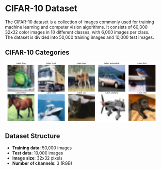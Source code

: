 # CIFAR-10 Dataset
The CIFAR-10 dataset is a collection of images commonly used for training machine learning and computer vision algorithms. It consists of 60,000 32x32 color images in 10 different classes, with 6,000 images per class. The dataset is divided into 50,000 training images and 10,000 test images.

## CIFAR-10 Categories
![CIFAR Categories](images/cifar-10-labels.png)

## Dataset Structure
- **Training data**: 50,000 images
- **Test data**: 10,000 images
- **Image size**: 32x32 pixels
- **Number of channels**: 3 (RGB)
